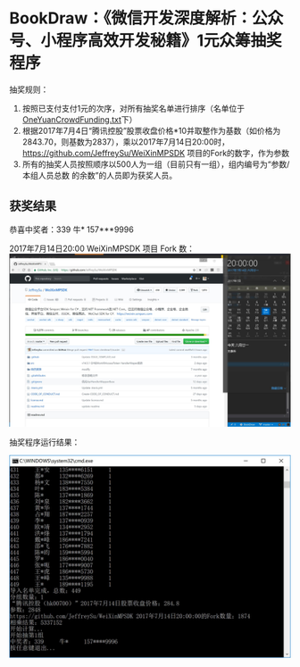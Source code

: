# BookDraw：《微信开发深度解析：公众号、小程序高效开发秘籍》1元众筹抽奖程序

抽奖规则：
1. 按照已支付支付1元的次序，对所有抽奖名单进行排序（名单位于[OneYuanCrowdFunding.txt](https://github.com/JeffreySu/BookDraw/blob/master/BookDraw/BookDraw/OneYuanCrowdFunding.txt)下）
2. 根据2017年7月4日“腾讯控股”股票收盘价格*10并取整作为基数（如价格为2843.70，则基数为2837），乘以2017年7月14日20:00时，https://github.com/JeffreySu/WeiXinMPSDK 项目的Fork的数字，作为参数
3. 所有的抽奖人员按照顺序以500人为一组（目前只有一组），组内编号为“参数/本组人员总数 的余数”的人员即为获奖人员。


## 获奖结果

恭喜中奖者：339 牛* 157***9996

2017年7月14日20:00 WeiXinMPSDK 项目 Fork 数：
![2017年7月14日20:00 WeiXinMPSDK 项目 Fork 数](https://github.com/JeffreySu/BookDraw/blob/master/2017%E5%B9%B47%E6%9C%8814%E6%97%A5%2020%E7%82%B9%E6%95%B4%20Fork%E6%95%B0.jpg)



抽奖程序运行结果：


![抽奖程序运行结果](https://github.com/JeffreySu/BookDraw/blob/master/%E7%BB%93%E6%9E%9C%E6%88%AA%E5%9B%BE.jpg)
